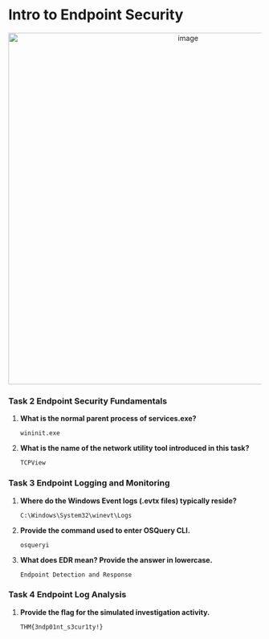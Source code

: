 # Intro to Endpoint Security

<p align="center">
  <img title="image" src='https://tryhackme-images.s3.amazonaws.com/room-icons/d69e780178336f0693a53abbd26552b6.png' width=700 />
</p>

### Task 2 Endpoint Security Fundamentals
1. **What is the normal parent process of services.exe?**
    ```
    wininit.exe
    ```

2. **What is the name of the network utility tool introduced in this task?**
    ```
    TCPView
    ```

### Task 3 Endpoint Logging and Monitoring
1. **Where do the Windows Event logs (.evtx files) typically reside?**
    ```
    C:\Windows\System32\winevt\Logs
    ```

2. **Provide the command used to enter OSQuery CLI.**
    ```
    osqueryi
    ```

3. **What does EDR mean? Provide the answer in lowercase.**
    ```
    Endpoint Detection and Response
    ```

### Task 4 Endpoint Log Analysis
1. **Provide the flag for the simulated investigation activity.**
    ```
    THM{3ndp01nt_s3cur1ty!}
    ```